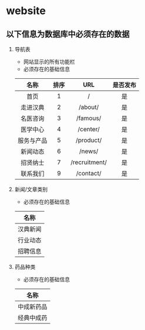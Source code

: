 # website

## 以下信息为数据库中必须存在的数据

1. 导航表
    * 网站显示的所有功能栏
    * 必须存在的基础信息

    |名称|排序|URL|是否发布|
    |:---:|:---:|:---:|:---:|
    |首页|1|/|是|
    |走进汉典|2|/about/|是|
    |名医咨询|3|/famous/|是|
    |医学中心|4|/center/|是|
    |服务与产品|5|/product/|是|
    |新闻动态|6|/news/|是|
    |招贤纳士|7|/recruitment/|是|
    |联系我们|9|/contact/|是|

2. 新闻/文章类别
    * 必须存在的基础信息

    |名称|
    |:--:|
    |汉典新闻|
    |行业动态|
    |招聘信息|

3. 药品种类

    * 必须存在的基础信息

    |名称|
    |:--:|
    |中成新药品|
    |经典中成药|
